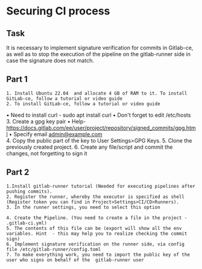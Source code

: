 # Securing CI process

## Task
It is necessary to implement signature verification for commits in Gitlab-ce, as well as to stop the execution of the pipeline on the gitlab-runner side in case the signature does not match.

## Part 1
    1. Install Ubuntu 22.04  and allocate 4 GB of RAM to it. To install GitLab-ce, follow a tutorial or video guide
    2. To install GitLab-ce, follow a tutorial or video guide
•	Need to install curl - sudo apt install curl
•	Don't forget to edit /etc/hosts
    3. Create a gpg key pair
•	Help- https://docs.gitlab.com/ee/user/project/repository/signed_commits/gpg.html
•	Specify email  admin@example.com   
4. Copy the public part of the key to User Settings>GPG Keys.
    5. Clone the previously created project.
    6. Create any file/script and commit the changes, not forgetting to sign it

## Part 2
    1.Install gitlab-runner tutorial (Needed for executing pipelines after pushing commits).
    2. Register the runner, whereby the executor is specified as shell (Register token you can find in Project>Settings>CI/CD>Runners).
    3. In the runner settings, you need to select this option
 
    4. Create the Pipeline. (You need to create a file in the project - .gitlab-ci.yml) 
    5. The contents of this file can be (export will show all the env variables. Hint  - this may help you to realize checking the commit sign)
    6. Implement signature verification on the runner side, via config file /etc/gitlab-runner/config.toml
    7. To make everything work, you need to import the public key of the user who signs on behalf of the  gitlab-runner user

